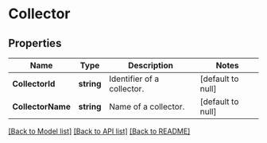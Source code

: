 # Collector

## Properties
Name | Type | Description | Notes
------------ | ------------- | ------------- | -------------
**CollectorId** | **string** | Identifier of a collector. | [default to null]
**CollectorName** | **string** | Name of a collector. | [default to null]

[[Back to Model list]](../README.md#documentation-for-models) [[Back to API list]](../README.md#documentation-for-api-endpoints) [[Back to README]](../README.md)


